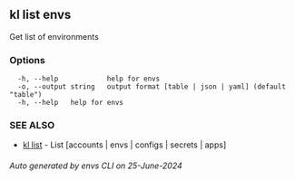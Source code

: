 ## kl list envs

Get list of environments



### Options

```
  -h, --help            help for envs
  -o, --output string   output format [table | json | yaml] (default "table")
  -h, --help   help for envs
```

### SEE ALSO

* [kl list](kl_list.md)  - List [accounts | envs | configs | secrets | apps]

###### Auto generated by envs CLI on 25-June-2024
